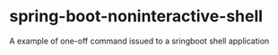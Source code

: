 # spring-boot-noninteractive-shell
A example of one-off command issued to a sringboot shell application 
